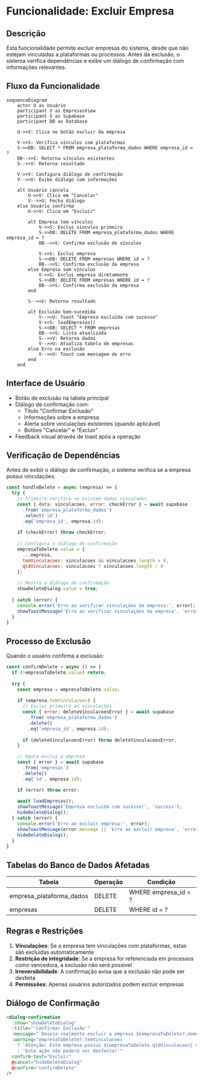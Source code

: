 # Funcionalidade: Excluir Empresa

## Descrição

Esta funcionalidade permite excluir empresas do sistema, desde que não estejam vinculadas a plataformas ou processos. Antes da exclusão, o sistema verifica dependências e exibe um diálogo de confirmação com informações relevantes.

## Fluxo da Funcionalidade

```mermaid
sequenceDiagram
    actor U as Usuário
    participant V as EmpresasView
    participant S as Supabase
    participant DB as Database
    
    U->>V: Clica no botão excluir da empresa
    
    V->>S: Verifica vínculos com plataformas
    S->>DB: SELECT * FROM empresa_plataforma_dados WHERE empresa_id = ?
    DB-->>S: Retorna vínculos existentes
    S-->>V: Retorna resultado
    
    V->>V: Configura diálogo de confirmação
    V-->>U: Exibe diálogo com informações
    
    alt Usuário cancela
        U->>V: Clica em "Cancelar"
        V-->>U: Fecha diálogo
    else Usuário confirma
        U->>V: Clica em "Excluir"
        
        alt Empresa tem vínculos
            V->>S: Exclui vínculos primeiro
            S->>DB: DELETE FROM empresa_plataforma_dados WHERE empresa_id = ?
            DB-->>S: Confirma exclusão de vínculos
            
            V->>S: Exclui empresa
            S->>DB: DELETE FROM empresas WHERE id = ?
            DB-->>S: Confirma exclusão da empresa
        else Empresa sem vínculos
            V->>S: Exclui empresa diretamente
            S->>DB: DELETE FROM empresas WHERE id = ?
            DB-->>S: Confirma exclusão da empresa
        end
        
        S-->>V: Retorna resultado
        
        alt Exclusão bem-sucedida
            V-->>U: Toast "Empresa excluída com sucesso"
            V->>S: loadEmpresas()
            S->>DB: SELECT * FROM empresas
            DB-->>S: Lista atualizada
            S-->>V: Retorna dados
            V-->>U: Atualiza tabela de empresas
        else Erro na exclusão
            V-->>U: Toast com mensagem de erro
        end
    end
```

## Interface de Usuário

- Botão de exclusão na tabela principal
- Diálogo de confirmação com:
  - Título "Confirmar Exclusão"
  - Informações sobre a empresa
  - Alerta sobre vinculações existentes (quando aplicável)
  - Botões "Cancelar" e "Excluir"
- Feedback visual através de toast após a operação

## Verificação de Dependências

Antes de exibir o diálogo de confirmação, o sistema verifica se a empresa possui vinculações:

```javascript
const handleDelete = async (empresa) => {
  try {
    // Primeiro verifica se existem dados vinculados
    const { data: vinculacoes, error: checkError } = await supabase
      .from('empresa_plataforma_dados')
      .select('id')
      .eq('empresa_id', empresa.id);
    
    if (checkError) throw checkError;
    
    // Configura o diálogo de confirmação
    empresaToDelete.value = {
      ...empresa,
      temVinculacoes: vinculacoes && vinculacoes.length > 0,
      qtdVinculacoes: vinculacoes ? vinculacoes.length : 0
    };
    
    // Mostra o diálogo de confirmação
    showDeleteDialog.value = true;
    
  } catch (error) {
    console.error('Erro ao verificar vinculações da empresa:', error);
    showToastMessage('Erro ao verificar vinculações da empresa', 'error');
  }
}
```

## Processo de Exclusão

Quando o usuário confirma a exclusão:

```javascript
const confirmDelete = async () => {
  if (!empresaToDelete.value) return;
  
  try {
    const empresa = empresaToDelete.value;
    
    if (empresa.temVinculacoes) {
      // Exclui primeiro as vinculações
      const { error: deleteVinculacoesError } = await supabase
        .from('empresa_plataforma_dados')
        .delete()
        .eq('empresa_id', empresa.id);
      
      if (deleteVinculacoesError) throw deleteVinculacoesError;
    }

    // Agora exclui a empresa
    const { error } = await supabase
      .from('empresas')
      .delete()
      .eq('id', empresa.id);

    if (error) throw error;
    
    await loadEmpresas();
    showToastMessage('Empresa excluída com sucesso!', 'success');
    hideDeleteDialog();
  } catch (error) {
    console.error('Erro ao excluir empresa:', error);
    showToastMessage(error.message || 'Erro ao excluir empresa', 'error');
    hideDeleteDialog();
  }
}
```

## Tabelas do Banco de Dados Afetadas

| Tabela | Operação | Condição |
|--------|----------|----------|
| empresa_plataforma_dados | DELETE | WHERE empresa_id = ? |
| empresas | DELETE | WHERE id = ? |

## Regras e Restrições

1. **Vinculações**: Se a empresa tem vinculações com plataformas, estas são excluídas automaticamente
2. **Restrição de integridade**: Se a empresa for referenciada em processos como vencedora, a exclusão não será possível
3. **Irreversibilidade**: A confirmação avisa que a exclusão não pode ser desfeita
4. **Permissões**: Apenas usuários autorizados podem excluir empresas

## Diálogo de Confirmação

```html
<dialog-confirmation
  :show="showDeleteDialog"
  :title="'Confirmar Exclusão'"
  :message="`Deseja realmente excluir a empresa ${empresaToDelete?.nome}?`"
  :warning="empresaToDelete?.temVinculacoes 
    ? `Atenção: Esta empresa possui ${empresaToDelete.qtdVinculacoes} vinculações com plataformas que também serão excluídas.`
    : 'Esta ação não poderá ser desfeita!'"
  confirm-text="Excluir"
  @cancel="hideDeleteDialog"
  @confirm="confirmDelete"
/>
```

